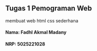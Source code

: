 ## Tugas 1 Pemograman Web
membuat web html css sederhana

#### Nama: Fadhl Akmal Madany
#### NRP: 5025221028
